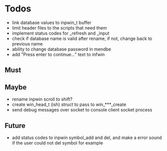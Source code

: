 # Todos
- link database values to inpwin_t buffer
- limit header files to the scripts that need them
- implement status codes for _refresh and _input
- check if database name is valid after rename, if not,
  change back to previous name
- ability to change database password in mendbe
- add "Press enter to continue..." text to infwin

## Must

## Maybe
- rename inpwin scroll to shift?
- create win_head_t (ish) struct to pass to win_***_create
- send debug messages over socket to console client socket process

## Future
- add status codes to inpwin symbol_add and del,
  and make a error sound if the user could not del symbol for example
